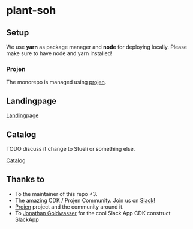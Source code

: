 # plant-soh

## Setup

We use **yarn** as package manager and **node** for deploying locally. Please make sure to have node and yarn installed!

### Projen

The monorepo is managed using [projen](https://github.com/projen/projen).

## Landingpage 

[Landingpage](landingpage/README.md)

## Catalog

TODO discuss if change to Stueli or something else.

[Catalog](catalog/README.md)

## Thanks to

- To the maintainer of this repo <3.
- The amazing CDK / Projen Community. Join us on [Slack](https://cdk-dev.slack.com)!
- [Projen](https://github.com/projen/projen) project and the community around it.
- To [Jonathan Goldwasser](https://github.com/jogold) for the cool Slack App CDK construct [SlackApp](https://github.com/jogold/cloudstructs/tree/master/src/slack-app)
